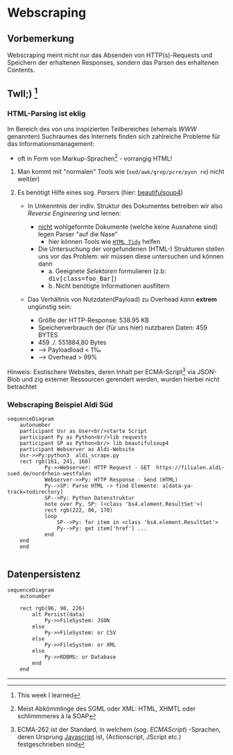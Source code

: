 # Webscraping

## Vorbemerkung 

Webscraping meint nicht nur das Absenden von HTTP(s)-Requests und Speichern der erhaltenen Responses, sondern das Parsen des erhaltenen Contents.

## TwIl;) [^3]
### HTML-Parsing ist eklig

Im Bereich des von uns inspizierten Teilbereiches (ehemals <var> WWW </var> genannten) Suchraumes des Internets finden sich zahlreiche Probleme für das Informationsmanagement:
- oft in Form von Markup-Sprachen[^1] - vorrangig HTML!

1. Man kommt mit "normalen" Tools wie (```sed/awk/grep/pcre/pyon re```) nicht weit(er)

2. Es benötigt Hilfe eines sog. <var>Parser</var>s (hier: [beautifulsoup4](https://pypi.org/project/beautifulsoup4/))
    -  In Unkenntnis der indiv. Struktur des Dokumentes betreiben wir also <var>Reverse Engineering</var> und lernen:
        - <u>nicht</u> wohlgeformte Dokumente (welche keine Ausnahme sind) legen Parser "auf die Nase"
            - hier können Tools wie [```HTML Tidy```](https://htmltidy.net/) helfen
        - Die Untersuchung der vorgefundenen (HTML-) Strukturen stellen uns vor das Problem: wir müssen diese untersuchen und können dann
            - a. Geeignete <var>Selektoren</var> formulieren (z.b: <kbd>div[class=foo_Bar]</kbd>)
            - b. Nicht benötigte Informationen ausfiltern


    - Das Verhältnis von Nutzdaten(Payload) zu Overhead <i>kann</I> __extrem__ ungünstig sein:
        - Größe der HTTP-Response: 538.95 KB
        - Speicherverbrauch der (für uns hier) nutzbaren Daten:  459 BYTES 
        - 459 ./. 551884,80 Bytes
        - --> Payloadload < 1‰
        - --> Overhead > 99%

Hinweis:  Exotischere Websites, deren Inhalt per ECMA-Script[^2] via JSON-Blob und zig externer Ressourcen gerendert werden, wurden hierbei nicht betrachtet


### Webscraping Beispiel Aldi Süd




```mermaid
sequenceDiagram
    autonumber
    participant Usr as User<br/>starte Script
    participant Py as Python<br/>lib requests
    participant SP as Python<br/> lib beautifulsoup4 
    participant Webserver as Aldi-Website
    Usr->>Py:python3  aldi_scrape.py  
    rect rgb(161, 241, 168)
            Py->>Webserver: HTTP Request - GET  https://filialen.aldi-sued.de/nordrhein-westfalen
            Webserver->>Py: HTTP Response - Send (HTML)
            Py-->SP: Parse HTML -> find Elemente: a[data-ya-track=todirectory]
            SP-->Py: Python Datenstruktur 
            note over Py, SP: (<class 'bs4.element.ResultSet'>)
            rect rgb(222, 86, 170)
            loop 
                SP-->Py: for item in <class 'bs4.element.ResultSet'>
                Py-->Py: get item['href'] ...
            end
    end
    end
    

```

## Datenpersistenz
```mermaid 
sequenceDiagram
    autonumber

    rect rgb(96, 98, 226)
        alt Persist(data)
            Py->>FileSystem: JSON 
        else 
            Py->>FileSystem: or CSV 
        else 
            Py->>FileSystem: or XML 
        else 
            Py->>RDBMS: or Database 
        end
    end    
```




--- 

[^1]: Meist Abkömmlinge des SGML oder XML: HTML, XHMTL oder schlimmmeres à la SOAP[^4]

[^2]: ECMA-262 ist der Standard, in welchem (sog. <var>ECMAScript</var>) -Sprachen, deren Ursprung [Javascript](https://en.wikipedia.org/wiki/JavaScript) ist, (Actionscript, JScript etc.) festgeschrieben sind

[^3]: This week I learned

[^4]: Gott sei bei uns!



